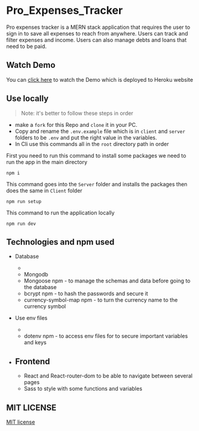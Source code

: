 # Pro_Expenses_Tracker

Pro expenses tracker is a MERN stack application that requires the user to sign in to save all expenses to reach from anywhere. Users can track and filter expenses and income. Users can also manage debts and loans that need to be paid.

## Watch Demo

You can [click here](https://pro-expenses-tracker.herokuapp.com/) to watch the Demo which is deployed to Heroku website

## Use locally

> Note: it's better to follow these steps in order

- make a `fork` for this Repo and `clone` it in your PC.
- Copy and rename the `.env.example` file which is in `client` and `server` folders to be `.env` and put the right value in the variables.
- In Cli use this commands all in the `root` directory path in order

First you need to run this command to install some packages we need to run the app in the main directory

```
npm i
```

This command goes into the `Server` folder and installs the packages then does the same in `Client` folder

```
npm run setup
```

This command to run the application locally

```
npm run dev
```

## Technologies and npm used

- Database

  -
  - Mongodb
  - Mongoose npm - to manage the schemas and data before going to the database
  - bcrypt npm - to hash the passwords and secure it
  - currency-symbol-map npm - to turn the currency name to the currency symbol

- Use env files

  -
  - dotenv npm - to access env files for to secure important variables and keys

- Frontend
  -
  - React and React-router-dom to be able to navigate between several pages
  - Sass to style with some functions and variables

## MIT LICENSE

[MIT license](https://github.com/ObadaElSharbatly/Pro_Expenses_Tracker/blob/main/LICENSE)

